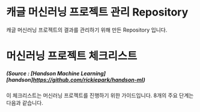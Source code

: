 # 캐글 머신러닝 프로젝트 관리 Repository
캐글 머신러닝 프로젝트의 결과를 관리하기 위해 만든 Repository 입니다. 

# 머신러닝 프로젝트 체크리스트 
##### (Source : [Handson Machine Learning][handson]https://github.com/rickiepark/handson-ml)

이 체크리스트는 머신러닝 프로젝트를 진행하기 위한 가이드입니다. 8개의 주요 단계는 다음과 같습니다. 

